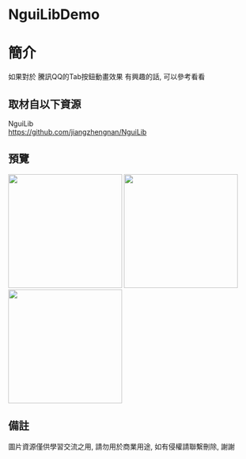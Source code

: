 # NguiLibDemo

簡介
==================================
如果對於 騰訊QQ的Tab按鈕動畫效果 有興趣的話, 可以參考看看                                   

取材自以下資源
--------
NguiLib                                                                 
https://github.com/jiangzhengnan/NguiLib    
                  
預覽
--------
<p align="left">
  <img src="https://i.imgur.com/aplGwjQ.gif" width="230"/>
  <img src="https://i.imgur.com/NgH79rt.jpg" width="230"/>
  <img src="https://i.imgur.com/se362m7.jpg" width="230"/>
</p> 

備註
--------
圖片資源僅供學習交流之用, 請勿用於商業用途, 如有侵權請聯繫刪除, 謝謝
